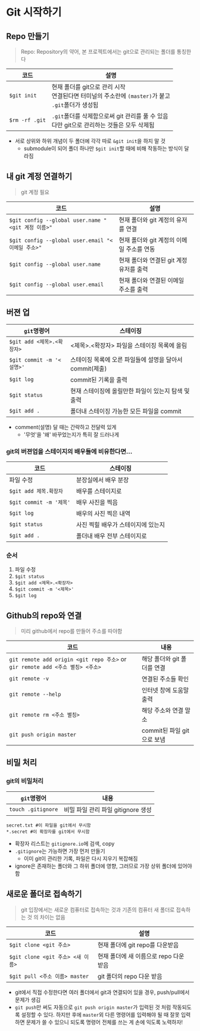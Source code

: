 # Git 시작하기

## Repo 만들기

> Repo: Repository의 약어, 본 프로젝트에서는 git으로 관리되는 폴더를 통칭한다

| 코드           | 설명                                                         |
| -------------- | ------------------------------------------------------------ |
| `$git init`    | 현재 폴더를 git으로 관리 시작<br />연결된다면 터미널의 주소란에 `(master)`가 붙고<br />`.git`폴더가 생성됨 |
| `$rm -rf .git` | `.git`폴더를 삭제함으로써 git 관리를 풀 수 있음<br />다만 git으로 관리하는 것들은 모두 삭제됨 |

* 서로 상위와 하위 개념이 두 폴더에 각각 따로 `&git init`을 하지 말 것
  * submodule이 되어 폴더 하나만 `$git init`할 때에 비해 작동하는 방식이 달라짐



## 내 git 계정 연결하기

> git 계정 필요

| 코드                                               | 설명                                      |
| -------------------------------------------------- | ----------------------------------------- |
| `$git config --global user.name "<git 계정 이름>"` | 현재 폴더와 git 계정의 유저를 연결        |
| `$git config --global user.email "<이메일 주소>"`  | 현재 폴더와 git 계정의 이메일 주소를 연동 |
| `$git config --global user.name`                   | 현재 폴더와 연결된 git 계정 유저를 출력   |
| `$git config --global user.email`                  | 현재 폴더와 연결된 이메일 주소를 출력     |



## 버젼 업

| `git`명령어                | 스테이징                                                 |
| -------------------------- | -------------------------------------------------------- |
| `$git add <제목>.<확장자>` | <제목>.<확장자> 파일을 스테이징 목록에 올림              |
| `$git commit -m '<설명>'`  | 스테이징 목록에 오른 파일들에 설명을 달아서 commit(제출) |
| `$git log`                 | commit된 기록을 출력                                     |
| `$git status`              | 현재 스테이징에 올릴만한 파일이 있는지 탐색 및 출력      |
| `$git add .`               | 폴더내 스테이징 가능한 모든 파일을 commit                |

* comment(설명) 달 때는 간략하고 전달력 있게
  * '무엇'을 '왜' 바꾸었는지가 특히 잘 드러나게



### git의 버젼업을 스테이지의 배우들에 비유한다면...

| 코드                    | 스테이징                           |
| ----------------------- | ---------------------------------- |
| 파일 수정               | 분장실에서 배우 분장               |
| `$git add 제목.확장자`  | 배우를 스테이지로                  |
| `$git commit -m '제목'` | 배우 사진을 찍음                   |
| `$git log`              | 배우의 사진 찍은 내역              |
| `$git status`           | 사진 찍힐 배우가 스테이지에 있는지 |
| `$git add .`            | 폴더내 배우 전부 스테이지로        |



### 순서

1. 파일 수정
2. `$git status`
3. `$git add <제목>.<확장자>`
4. `$git commit -m '<제목>'`
5. `$git log`



## Github의 repo와 연결

> 미리 github에서 repo를 만들어 주소를 따야함

| 코드                                                         | 내용                        |
| ------------------------------------------------------------ | --------------------------- |
| `git remote add origin <git repo 주소>` or `gir remote add <주소 별칭> <주소>` | 해당 폴더와 git 폴더를 연결 |
| `git remote -v`                                              | 연결된 주소들 확인          |
| `git remote --help`                                          | 인터넷 창에 도움말 출력     |
| `git remote rm <주소 별칭>`                                  | 해당 주소와 연결 말소       |
| `git push origin master`                                     | commit된 파일 git으로 보냄  |



## 비밀 처리

### git의 비밀처리

| `git`명령어        | 내용                               |
| ------------------ | ---------------------------------- |
| `touch .gitignore` | 비밀 파일 관리 파일 gitignore 생성 |

```
secret.txt #이 파일을 git에서 무시함
*.secret #이 확장자를 git에서 무시함
```

* 확장자 리스트는 `gitignore.io`에 검색, copy
* `.gitignore`는 가능하면 가장 먼저 만들기
  * 이미 git이 관리한 기록, 파일은 다시 지우기 복잡해짐
* ignore은 존재하는 폴더와 그 하위 폴더에 영향, 그러므로 가장 상위 폴더에 있어야 함



## 새로운 폴더로 접속하기

> git 입장에서는 새로운 컴퓨터로 접속하는 것과 기존의 컴퓨터 새 폴더로 접속하는 것 의 차이는 없음

| 코드                              | 설명                                   |
| --------------------------------- | -------------------------------------- |
| `$git clone <git 주소>`           | 현재 폴더에 git repo를 다운받음        |
| `$git clone <git 주소> <새 이름>` | 현재 폴더에 새 이름으로 repo 다운 받음 |
| `$git pull <주소 이름> master`    | git 폴더의 repo 다운 받음              |

* git에서 직접 수정한다면 여러 폴더에서 git과 연결되어 있을 경우, push/pull에서 문제가 생김
* `git push`만 써도 자동으로 `git push origin master`가 입력된 것 처럼 작동되도록 설정할 수 있다. 하지만 후에 `master`외 다른 명령어를 입력해야 될 때 잘못 입력하면 문제가 쓸 수 있으니 되도록 명령어 전체를 쓰는 게 손에 익도록 노력하자!